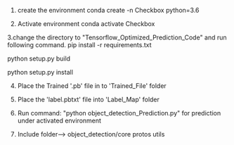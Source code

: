 1. create the environment
   conda create -n Checkbox python=3.6

2. Activate environment
   conda activate Checkbox

3.change the directory to "Tensorflow_Optimized_Prediction_Code" and run following command.
   pip install -r requirements.txt
   
   python setup.py build
   
   python setup.py install

4. Place the Trained '.pb' file in to 'Trained_File' folder 

5. Place the 'label.pbtxt' file into 'Label_Map' folder

6. Run command: "python object_detection_Prediction.py" for prediction under activated environment
7. Include folder--> object_detection/core
                                      protos
                                      utils

